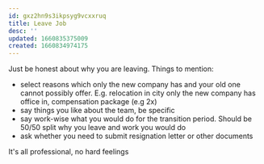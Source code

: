 ```yaml
---
id: gxz2hn9s3ikpsyg9vcxxruq
title: Leave Job
desc: ''
updated: 1660835375009
created: 1660834974175
---
```

Just be honest about why you are leaving. Things to mention:

- select reasons which only the new company has and your old one cannot possibly offer. E.g. relocation in city only the
new company has office in, compensation package (e.g 2x)
- say things you like about the team, be specific
- say work-wise what you would do for the transition period. Should be 50/50 split why you leave and work you would do
- ask whether you need to submit resignation letter or other documents

It's all professional, no hard feelings
